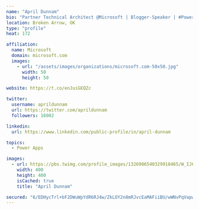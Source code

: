 ```yaml
---
name: "April Dunnam"
bio: "Partner Technical Architect @Microsoft | Blogger-Speaker | #PowerApps, #PowerAutomate, #Office365, #SharePoint | #WIT | #Karaoke Queen"
location: Broken Arrow, OK
type: "profile"
heat: 172

affiliation:
  name: Microsoft
  domain: microsoft.com
  images:
    - url: "/assets/images/organizations/microsoft.com-50x50.jpg"
      width: 50
      height: 50

website: https://t.co/enJuiGEQZc

twitter:
  username: aprildunnam
  url: https://twitter.com/aprildunnam
  followers: 16002

linkedin:
  url: https://www.linkedin.com/public-profile/in/april-dunnam

topics:
  - Power Apps

images:
  - url: https://pbs.twimg.com/profile_images/1326986540329918465/W_IJ6Ih2_400x400.jpg
    width: 400
    height: 400
    isCached: true
    title: "April Dunnam"

secured: "6/EDHycTrl+bF2DWuWpYdR6RJ4w/ZkLOY2n8mRJvcEaMAFiiBU/wWNvPqVapw7wzl8nyAkNC9XKbO5ggUvvfmeHOy68P/MBH6KgwdyybXUVTNMvUdzfiP2Go7cLIDZMEOsQhTUjABr6VNcn5SUSIwT79uBk2/OnAhPfFKSShTcWFmuUXiiQ0WeAU5Rs7hNQHl/DqOJ/dYMbg0BS5r0W2GgU+w1qGhm4ROM5zFcRoY0eAIo2GUOsDFn24zEYkByzYEOVQ8xyQrN+fN1Rk2Jekwi7eBskdwKZ946tqO5i2viIchbnghLi6M1WRmFi7yRiD94e+pncZaBkwqO5jATPnLM2caPfq9xlhW1aq2TJUTU4L39vqwORLuRH2Mys1XqME91Q4ezCSWI/eePCcytPwKqjuWUrblXKSkFXMxbBnCNA=;/LTZNr1+z/KlI/wEBvUTNA=="
---
```


